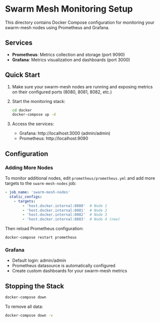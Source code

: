 # Swarm Mesh Monitoring Setup

This directory contains Docker Compose configuration for monitoring your swarm-mesh nodes using Prometheus and Grafana.

## Services

- **Prometheus**: Metrics collection and storage (port 9090)
- **Grafana**: Metrics visualization and dashboards (port 3000)

## Quick Start

1. Make sure your swarm-mesh nodes are running and exposing metrics on their configured ports (8080, 8081, 8082, etc.)

2. Start the monitoring stack:
   ```bash
   cd docker
   docker-compose up -d
   ```

3. Access the services:
   - Grafana: http://localhost:3000 (admin/admin)
   - Prometheus: http://localhost:9090

## Configuration

### Adding More Nodes

To monitor additional nodes, edit `prometheus/prometheus.yml` and add more targets to the `swarm-mesh-nodes` job:

```yaml
- job_name: 'swarm-mesh-nodes'
  static_configs:
    - targets: 
        - 'host.docker.internal:8080'  # Node 1
        - 'host.docker.internal:8081'  # Node 2
        - 'host.docker.internal:8082'  # Node 3
        - 'host.docker.internal:8083'  # Node 4 (new)
```

Then reload Prometheus configuration:
```bash
docker-compose restart prometheus
```

### Grafana

- Default login: admin/admin
- Prometheus datasource is automatically configured
- Create custom dashboards for your swarm-mesh metrics

## Stopping the Stack

```bash
docker-compose down
```

To remove all data:
```bash
docker-compose down -v
``` 